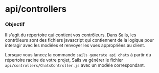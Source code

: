 # api/controllers
### Objectif
Il s'agit du répertoire qui contient vos contrôleurs. Dans Sails, les contrôleurs sont des fichiers javascript qui contiennent de la logique pour interagir avec les modèles et renvoyer les vues appropriées au client.

Lorsque vous lancez la commande `sails generate api chats` à partir du répertoire racine de votre projet, Sails va générer le fichier `api/controllers/ChatsController.js` avec un modèle correspondant.


<docmeta name="displayName" value="controllers">


